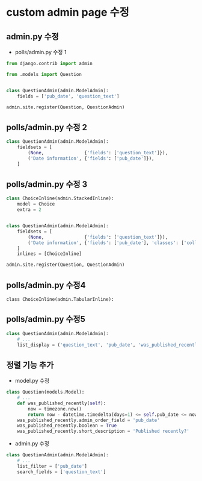 # custom admin page 수정

## admin.py 수정

- polls/admin.py 수정 1
```python
from django.contrib import admin

from .models import Question


class QuestionAdmin(admin.ModelAdmin):
    fields = ['pub_date', 'question_text']

admin.site.register(Question, QuestionAdmin)
```

## polls/admin.py 수정 2
```python
class QuestionAdmin(admin.ModelAdmin):
    fieldsets = [
        (None,               {'fields': ['question_text']}),
        ('Date information', {'fields': ['pub_date']}),
    ]
```

## polls/admin.py 수정 3

```python
class ChoiceInline(admin.StackedInline):
    model = Choice
    extra = 2


class QuestionAdmin(admin.ModelAdmin):
    fieldsets = [
        (None,               {'fields': ['question_text']}),
        ('Date information', {'fields': ['pub_date'], 'classes': ['collapse']}),
    ]
    inlines = [ChoiceInline]

admin.site.register(Question, QuestionAdmin)
```

## polls/admin.py 수정4

```
class ChoiceInline(admin.TabularInline):
```

## polls/admin.py 수정5
```python
class QuestionAdmin(admin.ModelAdmin):
    # ...
    list_display = ('question_text', 'pub_date', 'was_published_recently')    
```

## 정렬 기능 추가 
- model.py 수정
```python
class Question(models.Model):
    # ...
    def was_published_recently(self):
        now = timezone.now()
        return now - datetime.timedelta(days=1) <= self.pub_date <= now
    was_published_recently.admin_order_field = 'pub_date'
    was_published_recently.boolean = True
    was_published_recently.short_description = 'Published recently?'
```

- admin.py 수정
```python
class QuestionAdmin(admin.ModelAdmin):
    # ...
    list_filter = ['pub_date']
    search_fields = ['question_text']
```